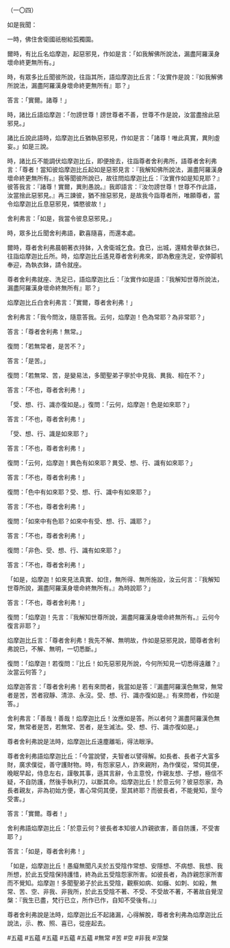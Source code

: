 （一〇四）

如是我聞：

一時，佛住舍衛國祇樹給孤獨園。

爾時，有比丘名焰摩迦，起惡邪見，作如是言：「如我解佛所說法，漏盡阿羅漢身壞命終更無所有。」

時，有眾多比丘聞彼所說，往詣其所，語焰摩迦比丘言：「汝實作是說：『如我解佛所說法，漏盡阿羅漢身壞命終更無所有』耶？」

答言：「實爾。諸尊！」

時，諸比丘語焰摩迦：「勿謗世尊！謗世尊者不善，世尊不作是說，汝當盡捨此惡邪見。」

諸比丘說此語時，焰摩迦比丘猶執惡邪見，作如是言：「諸尊！唯此真實，異則虛妄。」如是三說。

時，諸比丘不能調伏焰摩迦比丘，即便捨去，往詣尊者舍利弗所，語尊者舍利弗言：「尊者！當知彼焰摩迦比丘起如是惡邪見言：『我解知佛所說法，漏盡阿羅漢身壞命終更無所有。』我等聞彼所說已，故往問焰摩迦比丘：『汝實作如是知見耶？』彼答我言：『諸尊！實爾，異則愚說。』我即語言：『汝勿謗世尊！世尊不作此語，汝當捨此惡邪見。』再三諫彼，猶不捨惡邪見，是故我今詣尊者所，唯願尊者，當令焰摩迦比丘息惡邪見，憐愍彼故！」

舍利弗言：「如是，我當令彼息惡邪見。」

時，眾多比丘聞舍利弗語，歡喜隨喜，而還本處。

爾時，尊者舍利弗晨朝著衣持鉢，入舍衛城乞食。食已，出城，還精舍舉衣鉢已，往詣焰摩迦比丘所。時，焰摩迦比丘遙見尊者舍利弗來，即為敷座洗足，安停脚机奉迎，為執衣鉢，請令就座。

尊者舍利弗就座、洗足已，語焰摩迦比丘：「汝實作如是語：『我解知世尊所說法，漏盡阿羅漢身壞命終無所有』耶？」

焰摩迦比丘白舍利弗言：「實爾，尊者舍利弗！」

舍利弗言：「我今問汝，隨意答我。云何，焰摩迦！色為常耶？為非常耶？」

答言：「尊者舍利弗！無常。」

復問：「若無常者，是苦不？」

答言：「是苦。」

復問：「若無常、苦，是變易法，多聞聖弟子寧於中見我、異我、相在不？」

答言：「不也，尊者舍利弗！」

「受、想、行、識亦復如是。」復問：「云何，焰摩迦！色是如來耶？」

答言：「不也，尊者舍利弗！」

「受、想、行、識是如來耶？」

答言：「不也，尊者舍利弗！」

復問：「云何，焰摩迦！異色有如來耶？異受、想、行、識有如來耶？」

答言：「不也，尊者舍利弗！」

復問：「色中有如來耶？受、想、行、識中有如來耶？」

答言：「不也，尊者舍利弗！」

復問：「如來中有色耶？如來中有受、想、行、識耶？」

答言：「不也，尊者舍利弗！」

復問：「非色、受、想、行、識有如來耶？」

答言：「不也，尊者舍利弗！」

「如是，焰摩迦！如來見法真實、如住，無所得、無所施設，汝云何言：『我解知世尊所說，漏盡阿羅漢身壞命終無所有。』為時說耶？」

答言：「不也，尊者舍利弗！」

復問：「焰摩迦！先言：『我解知世尊所說，漏盡阿羅漢身壞命終無所有。』云何今復言非耶？」

焰摩迦比丘言：「尊者舍利弗！我先不解、無明故，作如是惡邪見說，聞尊者舍利弗說已，不解、無明，一切悉斷。」

復問：「焰摩迦！若復問：『比丘！如先惡邪見所說，今何所知見一切悉得遠離？』汝當云何答？」

焰摩迦答言：「尊者舍利弗！若有來問者，我當如是答：『漏盡阿羅漢色無常，無常者是苦，苦者寂靜、清涼、永沒。受、想、行、識亦復如是。』有來問者，作如是答。」

舍利弗言：「善哉！善哉！焰摩迦比丘！汝應如是答。所以者何？漏盡阿羅漢色無常，無常者是苦，若無常、苦者，是生滅法。受、想、行、識亦復如是。」

尊者舍利弗說是法時，焰摩迦比丘遠塵離垢，得法眼淨。

尊者舍利弗語焰摩迦比丘：「今當說譬，夫智者以譬得解。如長者、長者子大富多財，廣求僕從，善守護財物。時，有怨家惡人，詐來親附，為作僕從，常伺其便，晚眠早起，侍息左右，謹敬其事，遜其言辭，令主意悅，作親友想、子想，極信不疑，不自防護，然後手執利刀，以斷其命。焰摩迦比丘！於意云何？彼惡怨家，為長者親友，非為初始方便，害心常伺其便，至其終耶？而彼長者，不能覺知，至今受害。」

答言：「實爾。尊者！」

舍利弗語焰摩迦比丘：「於意云何？彼長者本知彼人詐親欲害，善自防護，不受害耶？」

答言：「如是，尊者舍利弗！」

「如是，焰摩迦比丘！愚癡無聞凡夫於五受陰作常想、安隱想、不病想、我想、我所想，於此五受陰保持護惜，終為此五受陰怨家所害。如彼長者，為詐親怨家所害而不覺知。焰摩迦！多聞聖弟子於此五受陰，觀察如病、如癰、如刺、如殺，無常、苦、空、非我、非我所，於此五受陰不著、不受、不受故不著，不著故自覺涅槃：『我生已盡，梵行已立，所作已作，自知不受後有。』」

尊者舍利弗說是法時，焰摩迦比丘不起諸漏，心得解脫，尊者舍利弗為焰摩迦比丘說法，示、教、照、喜已，從座起去。






#五蘊
#五蘊
#五蘊
#五蘊
#五蘊
#無常
#苦
#空
#非我
#涅槃
